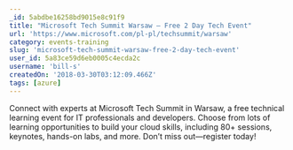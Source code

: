 ```yaml
---
_id: 5abdbe16258bd9015e8c91f9
title: "Microsoft Tech Summit Warsaw – Free 2 Day Tech Event"
url: 'https://www.microsoft.com/pl-pl/techsummit/warsaw'
category: events-training
slug: 'microsoft-tech-summit-warsaw-free-2-day-tech-event'
user_id: 5a83ce59d6eb0005c4ecda2c
username: 'bill-s'
createdOn: '2018-03-30T03:12:09.466Z'
tags: [azure]
---
```


Connect with experts at Microsoft Tech Summit in Warsaw, a free technical learning event for IT professionals and developers. Choose from lots of learning opportunities to build your cloud skills, including 80+ sessions, keynotes, hands-on labs, and more. Don’t miss out—register today!
